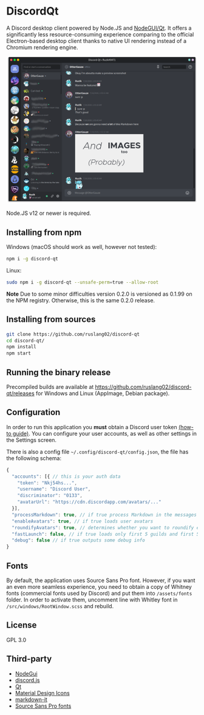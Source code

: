 # DiscordQt
A Discord desktop client powered by Node.JS and [NodeGUI/Qt](https://github.com/nodegui).
It offers a significantly less resource-consuming experience comparing to the official Electron-based desktop client thanks to native UI rendering instead of a Chromium rendering engine.

![Screenshot](screenshot.png)

Node.JS v12 or newer is required.

## Installing from npm
Windows (macOS should work as well, however not tested):
```bash
npm i -g discord-qt
```

Linux:
```bash
sudo npm i -g discord-qt --unsafe-perm=true --allow-root
```

**Note** Due to some minor difficulties version 0.2.0 is versioned as 0.1.99 on the NPM registry. Otherwise, this is the same 0.2.0 release.

## Installing from sources
```bash
git clone https://github.com/ruslang02/discord-qt
cd discord-qt/
npm install
npm start
```

## Running the binary release
Precompiled builds are available at https://github.com/ruslang02/discord-qt/releases for Windows and Linux (AppImage, Debian package).

## Configuration
In order to run this application you **must** obtain a Discord user token [(how-to guide)](https://github.com/Tyrrrz/DiscordChatExporter/wiki/Obtaining-Token-and-Channel-IDs).
You can configure your user accounts, as well as other settings in the Settings screen.


There is also a config file `~/.config/discord-qt/config.json`, the file has the following schema:
```js
{
  "accounts": [{ // this is your auth data
    "token": "Nkj54hs...",
    "username": "Discord User",
    "discriminator": "0133",
    "avatarUrl": "https://cdn.discordapp.com/avatars/..."
  }],
  "processMarkdown": true, // if true process Markdown in the messages
  "enableAvatars": true, // if true loads user avatars
  "roundifyAvatars": true, // determines whether you want to roundify every user avatar
  "fastLaunch": false, // if true loads only first 5 guilds and first 5 DM users to launch faster
  "debug": false // if true outputs some debug info
}
```

## Fonts
By default, the application uses Source Sans Pro font. However, if you want an even more seamless experience, you need to obtain a copy of Whitney fonts (commercial fonts used by Discord) and put them into `/assets/fonts` folder. In order to activate them, uncomment line with Whitley font in `/src/windows/RootWindow.scss` and rebuild.

## License
GPL 3.0

## Third-party
 - [NodeGui](https://github.com/nodegui/nodegui)
 - [discord.js](https://github.com/discordjs/discord.js)
 - [Qt](https://www.qt.io/)
 - [Material Design Icons](https://github.com/Templarian/MaterialDesign)
 - [markdown-it](https://github.com/markdown-it/markdown-it)
 - [Source Sans Pro fonts](https://github.com/adobe-fonts/source-sans-pro)